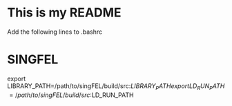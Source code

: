 # This is my README

Add the following lines to .bashrc
# SINGFEL
export LIBRARY_PATH=/path/to/singFEL/build/src:$LIBRARY_PATH
export LD_RUN_PATH=/path/to/singFEL/build/src:$LD_RUN_PATH
